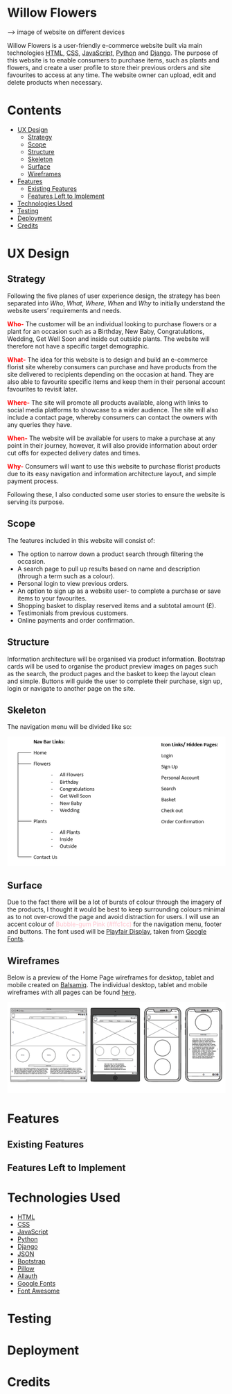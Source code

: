 # Willow Flowers 

--> image of website on different devices 

Willow Flowers is a user-friendly e-commerce website built via main technologies [HTML](https://html.com/), [CSS](https://en.wikipedia.org/wiki/CSS), [JavaScript](https://www.javascript.com/about), [Python](https://www.python.org/) and [Django](https://www.djangoproject.com/). 
The purpose of this website is to enable consumers to purchase items, such as plants and flowers, and create a user profile to store their previous orders and site favourites to access at any time. The website owner can upload, edit and delete products when necessary. 

# Contents
* [UX Design](#UX-Design)
    * [Strategy](##strategy)
    * [Scope](##Scope)
    * [Structure](##Structure)
    * [Skeleton](##Skeleton)
    * [Surface](##Surface)
    * [Wireframes](##Wireframes)
* [Features](#Features)
    * [Existing Features](##Existing-features)
    * [Features Left to Implement](##Features-Left-to-Implement)
* [Technologies Used](#Technologies-Used)
* [Testing](#Tesing)
* [Deployment](#Deployment)
* [Credits](#Credits)



# UX Design 

## Strategy
Following the five planes of user experience design, the strategy has been separated into *Who*, *What*, *Where*, *When* and *Why* to initially  understand the website users’ requirements and needs. 

<span style="color:red">**Who-**</span> The customer will be an individual looking to purchase flowers or a plant for an occasion such as a Birthday, New Baby, Congratulations, Wedding, Get Well Soon and inside out outside plants. The website will therefore not have a specific target demographic. 

<span style="color:red">**What-**</span> The idea for this website is to design and build an e-commerce florist site whereby consumers can purchase and have products from the site delivered to recipients depending on the occasion at hand. They are also able to favourite specific items and keep them in their personal account favourites to revisit later. 

<span style="color:red">**Where-**</span> The site will promote all products available, along with links to social media platforms to showcase to a wider audience. The site will also include a contact page, whereby consumers can contact the owners with any queries they have. 

<span style="color:red">**When-**</span> The website will be available for users to make a purchase at any point in their journey, however, it will also provide information about order cut offs for expected delivery dates and times. 

<span style="color:red">**Why-**</span> Consumers will want to use this website to purchase florist products due to its easy navigation and information architecture layout, and simple payment process.

Following these, I also conducted some user stories to ensure the website is serving its purpose. 


## Scope
The features included in this website will consist of:
* The option to narrow down a product search through filtering the occasion. 
* A search page to pull up results based on name and description (through a term such as a colour).
* Personal login to view previous orders.
* An option to sign up as a website user- to complete a purchase or save items to your favourites.
* Shopping basket to display reserved items and a subtotal amount (£).
* Testimonials from previous customers.
* Online payments and order confirmation.

## Structure 
Information architecture will be organised via product information. Bootstrap cards will be used to organise the product preview images on pages such as the search, the product pages and the basket to keep the layout clean and simple. Buttons will guide the user to complete their purchase, sign up, login or navigate to another page on the site. 

## Skeleton
The navigation menu will be divided like so:

![Nav-links-menu](README-images/Nav-links-menu.png)

## Surface
Due to the fact there will be a lot of bursts of colour through the imagery of the products, I thought it would be best to keep surrounding colours minimal as to not over-crowd the page and avoid distraction for users. I will use an accent colour of <span style="color:#ffc1cc">Bubble-gum Pink (#ffc1cc) </span> for the navigation menu, footer and buttons. The font used will be [Playfair Display](https://fonts.google.com/specimen/Playfair+Display?query=playfair), taken from [Google Fonts](https://fonts.google.com/).

## Wireframes 
Below is a preview of the Home Page wireframes for desktop, tablet and mobile created on [Balsamiq](https://balsamiq.com/). The individual desktop, tablet and mobile wireframes with all pages can be found [here](README-wireframes).

![wireframes-preview](README-images/wireframes-preview.png)


# Features

## Existing Features 

## Features Left to Implement

# Technologies Used
* [HTML](https://html.com/)
* [CSS](https://en.wikipedia.org/wiki/CSS)
* [JavaScript](https://www.javascript.com/about)
* [Python](https://www.python.org/) 
* [Django](https://www.djangoproject.com/)
* [JSON](https://www.json.org/json-en.html)
* [Bootstrap](https://getbootstrap.com/)
* [Pillow](https://pillow.readthedocs.io/en/stable/)
* [Allauth](https://django-allauth.readthedocs.io/en/latest/installation.html)
* [Google Fonts](https://fonts.google.com/)
* [Font Awesome](https://fontawesome.com/)

# Testing 


# Deployment 


# Credits 